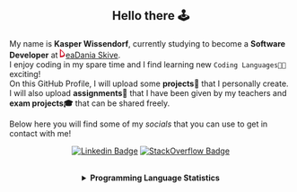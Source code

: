 ## <p align="center">Hello there 🕹️</p>

My name is **Kasper Wissendorf**, currently studying to become a **Software Developer** at [![Icon](/icons/Dania.png)eaDania Skive](https://eadania.com/). <br>
I enjoy coding in my spare time and I find learning new `Coding Languages👨‍💻` exciting!<br/>
On this GitHub Profile, I will upload some **projects🚧** that I personally create. I will also upload **assignments📝** that I have been given by my teachers and **exam projects🎓** that can be shared freely. 

Below here you will find some of my *socials* that you can use to get in contact with me! 

<div align="center">
  
[![Linkedin Badge](https://img.shields.io/badge/-LinkedIn-blue?style=flat-square&logo=Linkedin&logoColor=white)](https://www.linkedin.com/in/kasper-wissendorf-7279011b6/)
[![StackOverflow Badge](https://img.shields.io/badge/-Stack%20Overflow-FE7A16?style=flat-square&logo=Stack-Overflow&logoColor=white)](https://stackoverflow.com/users/18100435/kasper-wissendorf)
</div>

<br>
<details>
<summary align="center"><strong>Programming Language Statistics</strong></summary>
<br>
<div align="center">
<pre>
C++            | 00 hours 00 minutes
JavaScript     | 20 hours 24 minutes
Python         | 13 hours 30 minutes
C#             | 05 hours 58 minutes
CSS            | 03 hours 06 minutes
HTML           | 02 hours 28 minutes
Markdown       | 01 hours 46 minutes
TypeScript     | 00 hours 59 minutes
Lua            | 00 hours 47 minutes
SQL            | 00 hours 03 minutes
<sub>Last Updated: 04/22/2022 15:15:51</sub>
<sub>Data first recorded on 31th. January of 2022</sub>
</pre>
</div>
</details>